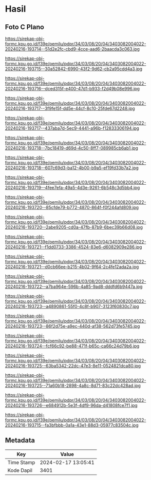 # Hasil

## Foto C Plano

https://sirekap-obj-formc.kpu.go.id/f39e/pemilu/pdpr/34/03/08/20/04/3403082004022-20240216-193714--51d2e2fc-cbd9-4cce-aad6-2baacda3c063.jpg

https://sirekap-obj-formc.kpu.go.id/f39e/pemilu/pdpr/34/03/08/20/04/3403082004022-20240216-193715--30a52842-6990-43f2-9d62-cb2a95cdd4a3.jpg

https://sirekap-obj-formc.kpu.go.id/f39e/pemilu/pdpr/34/03/08/20/04/3403082004022-20240216-193716--dced315f-e400-47d1-b933-f2d49b08e996.jpg

https://sirekap-obj-formc.kpu.go.id/f39e/pemilu/pdpr/34/03/08/20/04/3403082004022-20240216-193717--3f9fe15f-dd5e-44cf-8c10-25fde67d2248.jpg

https://sirekap-obj-formc.kpu.go.id/f39e/pemilu/pdpr/34/03/08/20/04/3403082004022-20240216-193717--437aba7d-5ec9-4441-a96b-f12833306194.jpg

https://sirekap-obj-formc.kpu.go.id/f39e/pemilu/pdpr/34/03/08/20/04/3403082004022-20240216-193718--7bc18419-d69d-4c50-8ff7-089985cb6ab1.jpg

https://sirekap-obj-formc.kpu.go.id/f39e/pemilu/pdpr/34/03/08/20/04/3403082004022-20240216-193718--607c69d3-ba12-4b00-b9a5-ef19fd33b7a2.jpg

https://sirekap-obj-formc.kpu.go.id/f39e/pemilu/pdpr/34/03/08/20/04/3403082004022-20240216-193719--4fee7efa-49a5-4d3e-9261-6b548c3d5bb4.jpg

https://sirekap-obj-formc.kpu.go.id/f39e/pemilu/pdpr/34/03/08/20/04/3403082004022-20240216-193720--85cfde79-b772-4870-864f-f0f244afd809.jpg

https://sirekap-obj-formc.kpu.go.id/f39e/pemilu/pdpr/34/03/08/20/04/3403082004022-20240216-193720--2abe9205-cd0a-47fb-87b9-6bec39b66d08.jpg

https://sirekap-obj-formc.kpu.go.id/f39e/pemilu/pdpr/34/03/08/20/04/3403082004022-20240216-193721--f1dd0733-3386-4524-83e6-d6082909e286.jpg

https://sirekap-obj-formc.kpu.go.id/f39e/pemilu/pdpr/34/03/08/20/04/3403082004022-20240216-193721--d0cb66ee-b215-4b02-9f64-2c4fe12ada2a.jpg

https://sirekap-obj-formc.kpu.go.id/f39e/pemilu/pdpr/34/03/08/20/04/3403082004022-20240216-193722--a7ba964e-596b-4a85-9ad8-dddfd6b9447a.jpg

https://sirekap-obj-formc.kpu.go.id/f39e/pemilu/pdpr/34/03/08/20/04/3403082004022-20240216-193723--a4890861-55f0-4c8f-b907-3123f60830c7.jpg

https://sirekap-obj-formc.kpu.go.id/f39e/pemilu/pdpr/34/03/08/20/04/3403082004022-20240216-193723--86f2d75e-a9ec-440d-af38-562d73fe5745.jpg

https://sirekap-obj-formc.kpu.go.id/f39e/pemilu/pdpr/34/03/08/20/04/3403082004022-20240216-193724--fcf66c92-be88-471f-b65c-ca66c24d79b6.jpg

https://sirekap-obj-formc.kpu.go.id/f39e/pemilu/pdpr/34/03/08/20/04/3403082004022-20240216-193725--63ba5342-22dc-47e3-8e11-0524821dca80.jpg

https://sirekap-obj-formc.kpu.go.id/f39e/pemilu/pdpr/34/03/08/20/04/3403082004022-20240216-193725--71a60b18-2898-4a8c-8d71-83c22dc428ad.jpg

https://sirekap-obj-formc.kpu.go.id/f39e/pemilu/pdpr/34/03/08/20/04/3403082004022-20240216-193726--e684912b-5e3f-4df9-96da-d41808fce7f1.jpg

https://sirekap-obj-formc.kpu.go.id/f39e/pemilu/pdpr/34/03/08/20/04/3403082004022-20240216-193715--fa3bfbbb-0a1a-43e1-88d3-05977c83504c.jpg


## Metadata

| Key        | Value               |
| ---------- | ------------------- |
| Time Stamp | 2024-02-17 13:05:41 |
| Kode Dapil | 3401                |



